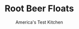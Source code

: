 ---
layout: ../../layouts/MarkdownPostLayout.astro
title: Root Beer Floats
author: America's Test Kitchen
pubDate: 2023-03-15
description: "Shake, shimmer, and roll! This dessert breaks the mold -the Jell-O mold, that is!"
image_url: https://res.cloudinary.com/hksqkdlah/image/upload/ar_1:1,c_fill,dpr_2.0,f_auto,fl_lossy.progressive.strip_profile,g_faces:auto,q_auto:low,w_344/4146_sfs-sfs-rootbeer-cc-319251
tags: ["Desserts or Baked Goods","Frozen Desserts"]
calories: 1439
protein: 4
carbohydrates: 38
fats: 
fiber: 
ingredients: ["2 , (12-ounce) bottles or cans cold root beer, divided","2 envelopes, unflavored gelatin","6 tablespoons (2⅔ ounces), sugar, divided","1 cup, heavy cream"]
serves: 4
time: ""
instructions: ["Soften gelatin: Place 1/2 cup root beer in small bowl and sprinkle gelatin over root beer. Let stand 5 minutes to soften gelatin.","Heat liquid: Bring 1 cup root beer and 1/4 cup sugar to boil in small saucepan, stirring to dissolve sugar. Remove from heat and whisk in gelatin mixture until all lumps dissolve. Pour into bowl and cool to room temperature. Gently stir in remaining 1 1/2 cups root beer, taking care not to deflate bubbles. Refrigerate until firm, at least 6 hours or up to 1 day.","Beat cream: Using electric mixer, beat cream and remaining 2 tablespoons sugar in medium bowl until cream holds soft peaks.","Layer float: Spoon one-eighth of root beer mixture into each of 4 mugs or sundae dishes. Top with one-eighth of whipped cream. Repeat with remaining root beer mixture and whipped cream. Top with cap of bubbly root beer gelatin and serve."]
nutrition: ["47 mg Potassium","38 mg Phosphorus","49 mg Calcium","6 mg Magnesium","51 mg Sodium","22 g Fat","6 g Monounsaturated","81 mg Cholesterol","13 g Saturated","3 µg Folate (food)","38 g Sugars","1 µg Vitamin K","186 g Water","38 g Carbs","3 µg Folate equivalent (total)","4 g Protein","244 µg Vitamin A","359 kcal Energy","18 g Sugars, added","1439 calories"]
notes: "Layers of bubbly root beer-flavored gelatin and soft whipped cream make up this malt-shop classic. To preserve as many bubbles as possible, use two 12-ounce bottles of root beer, opening the second bottle just before stirring it into the gelatin mixture. For a special effect, save the bubbly top of the root beer gelatin to crown the float."
---